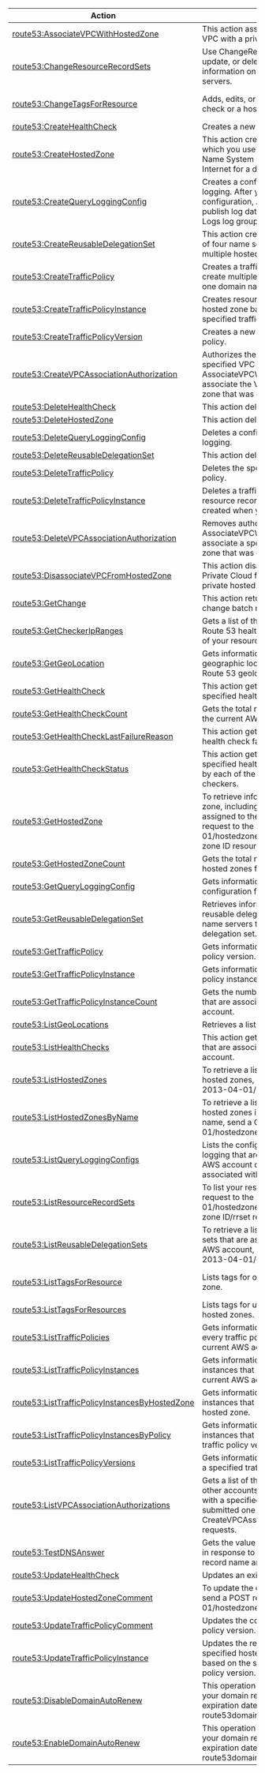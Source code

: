 | Action | Description | Resource | Condition |
| --- | --- | --- | --- |
| [route53:AssociateVPCWithHostedZone](https://docs.aws.amazon.com/Route53/latest/APIReference/API_AssociateVPCWithHostedZone.html) | This action associates an additional Amazon VPC with a private hosted zone. | arn:aws:route53:::hostedzone/$hosted-zone-id/associatevpc | - |
| [route53:ChangeResourceRecordSets](https://docs.aws.amazon.com/Route53/latest/APIReference/API_ChangeResourceRecordSets.html) | Use ChangeResourceRecordSets to create, update, or delete your authoritative DNS information on all Amazon Route 53 DNS servers. | arn:aws:route53:::hostedzone/$hosted-zone-id | - |
| [route53:ChangeTagsForResource](https://docs.aws.amazon.com/Route53/latest/APIReference/API_ChangeTagsForResource.html) | Adds, edits, or deletes tags for a health check or a hosted zone. | arn:aws:route53:::tags/healthcheck/$health-check-id, arn:aws:route53:::tags/hostedzone/$hosted-zone-id | - |
| [route53:CreateHealthCheck](https://docs.aws.amazon.com/Route53/latest/APIReference/API_CreateHealthCheck.html) | Creates a new health check. | * | - |
| [route53:CreateHostedZone](https://docs.aws.amazon.com/Route53/latest/APIReference/API_CreateHostedZone.html) | This action creates a public hosted zone, which you use to specify how the Domain Name System (DNS) routes traffic on the Internet for a domain, such as example. | * | - |
| [route53:CreateQueryLoggingConfig](https://docs.aws.amazon.com/Route53/latest/APIReference/API_CreateQueryLoggingConfig.html) | Creates a configuration for DNS query logging. After you create a query logging configuration, Amazon Route 53 begins to publish log data to an Amazon CloudWatch Logs log group. | * | - |
| [route53:CreateReusableDelegationSet](https://docs.aws.amazon.com/Route53/latest/APIReference/API_CreateReusableDelegationSet.html) | This action creates a delegation set (a group of four name servers) that can be reused by multiple hosted zones. | * | - |
| [route53:CreateTrafficPolicy](https://docs.aws.amazon.com/Route53/latest/APIReference/API_CreateTrafficPolicy.html) | Creates a traffic policy, which you use to create multiple DNS resource record sets for one domain name (such as example. | * | - |
| [route53:CreateTrafficPolicyInstance](https://docs.aws.amazon.com/Route53/latest/APIReference/API_CreateTrafficPolicyInstance.html) | Creates resource record sets in a specified hosted zone based on the settings in a specified traffic policy version. | * | - |
| [route53:CreateTrafficPolicyVersion](https://docs.aws.amazon.com/Route53/latest/APIReference/API_CreateTrafficPolicyVersion.html) | Creates a new version of an existing traffic policy. | * | - |
| [route53:CreateVPCAssociationAuthorization](https://docs.aws.amazon.com/Route53/latest/APIReference/API_CreateVPCAssociationAuthorization.html) | Authorizes the AWS account that created a specified VPC to submit an AssociateVPCWithHostedZone request to associate the VPC with a specified hosted zone that was created by a different account. | * | - |
| [route53:DeleteHealthCheck](https://docs.aws.amazon.com/Route53/latest/APIReference/API_DeleteHealthCheck.html) | This action deletes a health check. | * | - |
| [route53:DeleteHostedZone](https://docs.aws.amazon.com/Route53/latest/APIReference/API_DeleteHostedZone.html) | This action deletes a hosted zone. | * | - |
| [route53:DeleteQueryLoggingConfig](https://docs.aws.amazon.com/Route53/latest/APIReference/API_DeleteQueryLoggingConfig.html) | Deletes a configuration for DNS query logging. | * | - |
| [route53:DeleteReusableDelegationSet](https://docs.aws.amazon.com/Route53/latest/APIReference/API_DeleteReusableDelegationSet.html) | This action deletes a reusable delegation set. | * | - |
| [route53:DeleteTrafficPolicy](https://docs.aws.amazon.com/Route53/latest/APIReference/API_DeleteTrafficPolicy.html) | Deletes the specified version of a traffic policy. | * | - |
| [route53:DeleteTrafficPolicyInstance](https://docs.aws.amazon.com/Route53/latest/APIReference/API_DeleteTrafficPolicyInstance.html) | Deletes a traffic policy instance and all of the resource record sets that Amazon Route 53 created when you created the instance. | * | - |
| [route53:DeleteVPCAssociationAuthorization](https://docs.aws.amazon.com/Route53/latest/APIReference/API_DeleteVPCAssociationAuthorization.html) | Removes authorization to submit an AssociateVPCWithHostedZone request to associate a specified VPC with a hosted zone that was created by a different account. | * | - |
| [route53:DisassociateVPCFromHostedZone](https://docs.aws.amazon.com/Route53/latest/APIReference/API_DisassociateVPCFromHostedZone.html) | This action disassociates an Amazon Virtual Private Cloud from an Amazon Route 53 private hosted zone. | * | - |
| [route53:GetChange](https://docs.aws.amazon.com/Route53/latest/APIReference/API_GetChange.html) | This action returns the current status of a change batch request. | * | - |
| [route53:GetCheckerIpRanges](https://docs.aws.amazon.com/Route53/latest/APIReference/API_GetCheckerIpRanges.html) | Gets a list of the IP ranges used by Amazon Route 53 health checkers to check the health of your resources. | * | - |
| [route53:GetGeoLocation](https://docs.aws.amazon.com/Route53/latest/APIReference/API_GetGeoLocation.html) | Gets information about whether a specified geographic location is supported for Amazon Route 53 geolocation resource record sets. | * | - |
| [route53:GetHealthCheck](https://docs.aws.amazon.com/Route53/latest/APIReference/API_GetHealthCheck.html) | This action gets information about a specified health check. | * | - |
| [route53:GetHealthCheckCount](https://docs.aws.amazon.com/Route53/latest/APIReference/API_GetHealthCheckCount.html) | Gets the total number of health checks for the current AWS account. | * | - |
| [route53:GetHealthCheckLastFailureReason](https://docs.aws.amazon.com/Route53/latest/APIReference/API_GetHealthCheckLastFailureReason.html) | This action gets the reason that a specified health check failed most recently. | * | - |
| [route53:GetHealthCheckStatus](https://docs.aws.amazon.com/Route53/latest/APIReference/API_GetHealthCheckStatus.html) | This action gets the current status of a specified health check endpoint as reported by each of the Amazon Route 53 health checkers. | * | - |
| [route53:GetHostedZone](https://docs.aws.amazon.com/Route53/latest/APIReference/API_GetHostedZone.html) | To retrieve information about a public hosted zone, including the four name servers assigned to the hosted zone, send a GET request to the 2013-04-01/hostedzone/Amazon Route 53 hosted zone ID resource. | * | - |
| [route53:GetHostedZoneCount](https://docs.aws.amazon.com/Route53/latest/APIReference/API_GetHostedZoneCount.html) | Gets the total number of public and private hosted zones for the current AWS account. | * | - |
| [route53:GetQueryLoggingConfig](https://docs.aws.amazon.com/Route53/latest/APIReference/API_GetQueryLoggingConfig.html) | Gets information about a specified configuration for DNS query logging. | * | - |
| [route53:GetReusableDelegationSet](https://docs.aws.amazon.com/Route53/latest/APIReference/API_GetReusableDelegationSet.html) | Retrieves information about a specified reusable delegation set, including the four name servers that are assigned to the delegation set. | * | - |
| [route53:GetTrafficPolicy](https://docs.aws.amazon.com/Route53/latest/APIReference/API_GetTrafficPolicy.html) | Gets information about a specific traffic policy version. | * | - |
| [route53:GetTrafficPolicyInstance](https://docs.aws.amazon.com/Route53/latest/APIReference/API_GetTrafficPolicyInstance.html) | Gets information about a specified traffic policy instance. | * | - |
| [route53:GetTrafficPolicyInstanceCount](https://docs.aws.amazon.com/Route53/latest/APIReference/API_GetTrafficPolicyInstanceCount.html) | Gets the number of traffic policy instances that are associated with the current AWS account. | * | - |
| [route53:ListGeoLocations](https://docs.aws.amazon.com/Route53/latest/APIReference/API_ListGeoLocations.html) | Retrieves a list of supported geo locations. | * | - |
| [route53:ListHealthChecks](https://docs.aws.amazon.com/Route53/latest/APIReference/API_ListHealthChecks.html) | This action gets a list of the health checks that are associated with the current AWS account. | * | - |
| [route53:ListHostedZones](https://docs.aws.amazon.com/Route53/latest/APIReference/API_ListHostedZones.html) | To retrieve a list of your public and private hosted zones, send a GET request to the 2013-04-01/hostedzone resource. | * | - |
| [route53:ListHostedZonesByName](https://docs.aws.amazon.com/Route53/latest/APIReference/API_ListHostedZonesByName.html) | To retrieve a list of your public and private hosted zones in ASCII order by domain name, send a GET request to the 2013-04-01/hostedzonesbyname resource. | * | - |
| [route53:ListQueryLoggingConfigs](https://docs.aws.amazon.com/Route53/latest/APIReference/API_ListQueryLoggingConfigs.html) | Lists the configurations for DNS query logging that are associated with the current AWS account or the configuration that is associated with a specified hosted zone. | * | - |
| [route53:ListResourceRecordSets](https://docs.aws.amazon.com/Route53/latest/APIReference/API_ListResourceRecordSets.html) | To list your resource record sets, send a GET request to the 2013-04-01/hostedzone/Amazon Route 53 hosted zone ID/rrset resource. | * | - |
| [route53:ListReusableDelegationSets](https://docs.aws.amazon.com/Route53/latest/APIReference/API_ListReusableDelegationSets.html) | To retrieve a list of the reusable delegation sets that are associated with the current AWS account, send a GET request to the 2013-04-01/delegationset resource. | * | - |
| [route53:ListTagsForResource](https://docs.aws.amazon.com/Route53/latest/APIReference/API_ListTagsForResource.html) | Lists tags for one health check or hosted zone. | arn:aws:route53:::tags/healthcheck/$health-check-id, arn:aws:route53:::tags/hostedzone/$hosted-zone-id | - |
| [route53:ListTagsForResources](https://docs.aws.amazon.com/Route53/latest/APIReference/API_ListTagsForResources.html) | Lists tags for up to 10 health checks or hosted zones. | arn:aws:route53:::tags/healthcheck/*, arn:aws:route53:::tags/hostedzone/* | - |
| [route53:ListTrafficPolicies](https://docs.aws.amazon.com/Route53/latest/APIReference/API_ListTrafficPolicies.html) | Gets information about the latest version for every traffic policy that is associated with the current AWS account. | * | - |
| [route53:ListTrafficPolicyInstances](https://docs.aws.amazon.com/Route53/latest/APIReference/API_ListTrafficPolicyInstances.html) | Gets information about the traffic policy instances that you created by using the current AWS account. | * | - |
| [route53:ListTrafficPolicyInstancesByHostedZone](https://docs.aws.amazon.com/Route53/latest/APIReference/API_ListTrafficPolicyInstancesByHostedZone.html) | Gets information about the traffic policy instances that you created in a specified hosted zone. | * | - |
| [route53:ListTrafficPolicyInstancesByPolicy](https://docs.aws.amazon.com/Route53/latest/APIReference/API_ListTrafficPolicyInstancesByPolicy.html) | Gets information about the traffic policy instances that you created by using a specify traffic policy version. | * | - |
| [route53:ListTrafficPolicyVersions](https://docs.aws.amazon.com/Route53/latest/APIReference/API_ListTrafficPolicyVersions.html) | Gets information about all of the versions for a specified traffic policy. | * | - |
| [route53:ListVPCAssociationAuthorizations](https://docs.aws.amazon.com/Route53/latest/APIReference/API_ListVPCAssociationAuthorizations.html) | Gets a list of the VPCs that were created by other accounts and that can be associated with a specified hosted zone because you've submitted one or more CreateVPCAssociationAuthorization requests. | * | - |
| [route53:TestDNSAnswer](https://docs.aws.amazon.com/Route53/latest/APIReference/API_TestDNSAnswer.html) | Gets the value that Amazon Route 53 returns in response to a DNS request for a specified record name and type. | * | - |
| [route53:UpdateHealthCheck](https://docs.aws.amazon.com/Route53/latest/APIReference/API_UpdateHealthCheck.html) | Updates an existing health check. | * | - |
| [route53:UpdateHostedZoneComment](https://docs.aws.amazon.com/Route53/latest/APIReference/API_UpdateHostedZoneComment.html) | To update the comment for a hosted zone, send a POST request to the /2013-04-01/hostedzone/hosted zone ID resource. | * | - |
| [route53:UpdateTrafficPolicyComment](https://docs.aws.amazon.com/Route53/latest/APIReference/API_UpdateTrafficPolicyComment.html) | Updates the comment for a specified traffic policy version. | * | - |
| [route53:UpdateTrafficPolicyInstance](https://docs.aws.amazon.com/Route53/latest/APIReference/API_UpdateTrafficPolicyInstance.html) | Updates the resource record sets in a specified hosted zone that were created based on the settings in a specified traffic policy version. | * | - |
| [route53:DisableDomainAutoRenew](https://docs.aws.amazon.com/IAM/latest/UserGuide/list_route53.html) | This operation disables automatic renewal of your domain registration before the expiration date. (Deprecated in favor of route53domains:DisableDomainAutoRenew?) | * | - |
| [route53:EnableDomainAutoRenew](https://docs.aws.amazon.com/IAM/latest/UserGuide/list_route53.html) | This operation enables automatic renewal of your domain registration before the expiration date. (Deprecated in favor of route53domains:EnableDomainAutoRenew?) | * | - |

